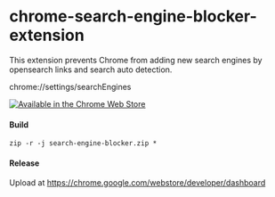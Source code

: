 # chrome-search-engine-blocker-extension
This extension prevents Chrome from adding new search engines by opensearch links and search auto detection.

chrome://settings/searchEngines

[![Available in the Chrome Web Store](https://storage.googleapis.com/chrome-gcs-uploader.appspot.com/image/WlD8wC6g8khYWPJUsQceQkhXSlv1/tbyBjqi7Zu733AAKA5n4.png "Available in the Chrome Web Store")](https://chrome.google.com/webstore/detail/search-engine-blocker/epbfhojfmcmfimgopddlekhhfonfjdbn)


#### Build
`zip -r -j search-engine-blocker.zip *`

#### Release
Upload at https://chrome.google.com/webstore/developer/dashboard

